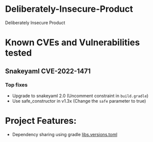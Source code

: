 # Deliberately-Insecure-Product
Deliberately Insecure Product


# Known CVEs and Vulnerabilities tested
## Snakeyaml CVE-2022-1471
### Top fixes
* Upgrade to snakeyaml 2.0 (Uncomment constraint in ```build.gradle```)
* Use safe_constructor in v1.3x (Change the ```safe``` parameter to true)


# Project Features:
* Dependency sharing using gradle [libs.versions.toml](https://docs.gradle.org/current/userguide/platforms.html)




